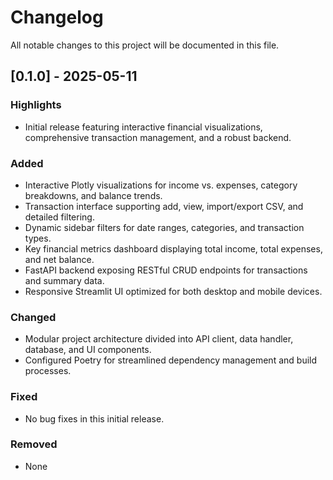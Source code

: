 # Changelog

All notable changes to this project will be documented in this file.

## [0.1.0] - 2025-05-11

### Highlights

- Initial release featuring interactive financial visualizations, comprehensive transaction management, and a robust backend.

### Added

- Interactive Plotly visualizations for income vs. expenses, category breakdowns, and balance trends.
- Transaction interface supporting add, view, import/export CSV, and detailed filtering.
- Dynamic sidebar filters for date ranges, categories, and transaction types.
- Key financial metrics dashboard displaying total income, total expenses, and net balance.
- FastAPI backend exposing RESTful CRUD endpoints for transactions and summary data.
- Responsive Streamlit UI optimized for both desktop and mobile devices.

### Changed

- Modular project architecture divided into API client, data handler, database, and UI components.
- Configured Poetry for streamlined dependency management and build processes.

### Fixed

- No bug fixes in this initial release.

### Removed

- None
